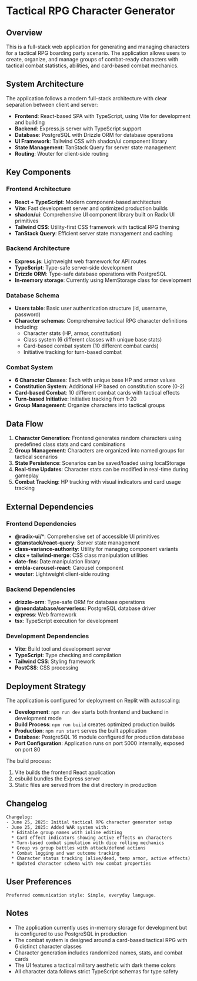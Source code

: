 # Tactical RPG Character Generator

## Overview

This is a full-stack web application for generating and managing characters for a tactical RPG boarding party scenario. The application allows users to create, organize, and manage groups of combat-ready characters with tactical combat statistics, abilities, and card-based combat mechanics.

## System Architecture

The application follows a modern full-stack architecture with clear separation between client and server:

- **Frontend**: React-based SPA with TypeScript, using Vite for development and building
- **Backend**: Express.js server with TypeScript support
- **Database**: PostgreSQL with Drizzle ORM for database operations
- **UI Framework**: Tailwind CSS with shadcn/ui component library
- **State Management**: TanStack Query for server state management
- **Routing**: Wouter for client-side routing

## Key Components

### Frontend Architecture
- **React + TypeScript**: Modern component-based architecture
- **Vite**: Fast development server and optimized production builds
- **shadcn/ui**: Comprehensive UI component library built on Radix UI primitives
- **Tailwind CSS**: Utility-first CSS framework with tactical RPG theming
- **TanStack Query**: Efficient server state management and caching

### Backend Architecture
- **Express.js**: Lightweight web framework for API routes
- **TypeScript**: Type-safe server-side development
- **Drizzle ORM**: Type-safe database operations with PostgreSQL
- **In-memory storage**: Currently using MemStorage class for development

### Database Schema
- **Users table**: Basic user authentication structure (id, username, password)
- **Character schemas**: Comprehensive tactical RPG character definitions including:
  - Character stats (HP, armor, constitution)
  - Class system (6 different classes with unique base stats)
  - Card-based combat system (10 different combat cards)
  - Initiative tracking for turn-based combat

### Combat System
- **6 Character Classes**: Each with unique base HP and armor values
- **Constitution System**: Additional HP based on constitution score (0-2)
- **Card-based Combat**: 10 different combat cards with tactical effects
- **Turn-based Initiative**: Initiative tracking from 1-20
- **Group Management**: Organize characters into tactical groups

## Data Flow

1. **Character Generation**: Frontend generates random characters using predefined class stats and card combinations
2. **Group Management**: Characters are organized into named groups for tactical scenarios
3. **State Persistence**: Scenarios can be saved/loaded using localStorage
4. **Real-time Updates**: Character stats can be modified in real-time during gameplay
5. **Combat Tracking**: HP tracking with visual indicators and card usage tracking

## External Dependencies

### Frontend Dependencies
- **@radix-ui/***: Comprehensive set of accessible UI primitives
- **@tanstack/react-query**: Server state management
- **class-variance-authority**: Utility for managing component variants
- **clsx + tailwind-merge**: CSS class manipulation utilities
- **date-fns**: Date manipulation library
- **embla-carousel-react**: Carousel component
- **wouter**: Lightweight client-side routing

### Backend Dependencies
- **drizzle-orm**: Type-safe ORM for database operations
- **@neondatabase/serverless**: PostgreSQL database driver
- **express**: Web framework
- **tsx**: TypeScript execution for development

### Development Dependencies
- **Vite**: Build tool and development server
- **TypeScript**: Type checking and compilation
- **Tailwind CSS**: Styling framework
- **PostCSS**: CSS processing

## Deployment Strategy

The application is configured for deployment on Replit with autoscaling:

- **Development**: `npm run dev` starts both frontend and backend in development mode
- **Build Process**: `npm run build` creates optimized production builds
- **Production**: `npm run start` serves the built application
- **Database**: PostgreSQL 16 module configured for production database
- **Port Configuration**: Application runs on port 5000 internally, exposed on port 80

The build process:
1. Vite builds the frontend React application
2. esbuild bundles the Express server
3. Static files are served from the dist directory in production

## Changelog

```
Changelog:
- June 25, 2025: Initial tactical RPG character generator setup
- June 25, 2025: Added WAR system with:
  * Editable group names with inline editing
  * Card effect indicators showing active effects on characters
  * Turn-based combat simulation with dice rolling mechanics
  * Group vs group battles with attack/defend actions
  * Combat logging and war outcome tracking
  * Character status tracking (alive/dead, temp armor, active effects)
  * Updated character schema with new combat properties
```

## User Preferences

```
Preferred communication style: Simple, everyday language.
```

## Notes

- The application currently uses in-memory storage for development but is configured to use PostgreSQL in production
- The combat system is designed around a card-based tactical RPG with 6 distinct character classes
- Character generation includes randomized names, stats, and combat cards
- The UI features a tactical military aesthetic with dark theme colors
- All character data follows strict TypeScript schemas for type safety